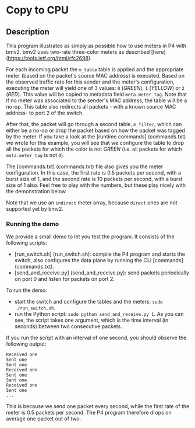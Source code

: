 # Copy to CPU

## Description

This program illustrates as simply as possible how to use meters in P4 with
bmv2. bmv2 uses two-rate three-color meters as described [here]
(https://tools.ietf.org/html/rfc2698).

For each incoming packet the `m_table` table is applied and the appropriate
meter (based on the packet's source MAC address) is executed. Based on the
observed traffic rate for this sender and the meter's configuration, executing
the meter will yield one of 3 values: `0` (*GREEN*), `1` (*YELLOW*) or `2`
(*RED*). This value will be copied to metadata field `meta.meter_tag`. Note that
if no meter was associated to the sender's MAC address, the table will be a
no-op. This table also redirects all packets - with a known source MAC address-
to port 2 of the switch.

After that, the packet will go through a second table, `m_filter`, which can
either be a no-op or drop the packet based on how the packet was tagged by the
meter. If you take a look at the [runtime commands] (commands.txt) we wrote for
this example, you will see that we configure the table to drop all the packets
for which the color is not *GREEN* (i.e. all packets for which `meta.meter_tag`
is not `0`).

The [commands.txt] (commands.txt) file also gives you the meter
configuration. In this case, the first rate is 0.5 packets per second, with a
burst size of 1, and the second rate is 10 packets per second, with a burst size
of 1 also. Feel free to play with the numbers, but these play nicely with the
demonstration below.

Note that we use an `indirect` meter array, because `direct` ones are not
supported yet by bmv2.

### Running the demo

We provide a small demo to let you test the program. It consists of the
following scripts:
- [run_switch.sh] (run_switch.sh): compile the P4 program and starts the switch,
  also configures the data plane by running the CLI [commands] (commands.txt).
- [send_and_receive.py] (send_and_receive.py): send packets periodically on port
  0 and listen for packets on port 2.

To run the demo:
- start the switch and configure the tables and the meters: `sudo
  ./run_switch.sh`.
- run the Python script: `sudo python send_and_receive.py 1`. As you can see,
  the script takes one argument, which is the time interval (in seconds) between
  two consecutive packets.

If you run the script with an interval of one second, you should observe the
following output:

    Received one
    Sent one
    Sent one
    Received one
    Sent one
    Sent one
    Received one
    Sent one
    ...

This is because we send one packet every second, while the first rate of the
meter is 0.5 packets per second. The P4 program therefore drops on average one
packet out of two.
